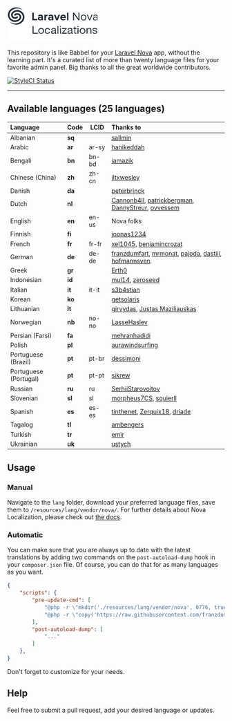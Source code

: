 ![Laravel Nova Localization Logo](./logo.png)

This repository is like Babbel for your [Laravel Nova](https://nova.laravel.com) app, without the learning part. It's a curated list of more than twenty language files for your favorite admin panel. Big thanks to all the great worldwide contributors.

[![StyleCI Status](https://github.styleci.io/repos/145764698/shield)](https://github.styleci.io/repos/145764698)

---

## Available languages (25 languages)

| Language | Code | LCID | Thanks to |
| :--- | ------------- | ------------- | :--- |
| Albanian  | **sq** |  | [sallmin](https://github.com/sallmin) |
| Arabic  | **ar** | ar-sy | [hanikeddah](https://github.com/hanikeddah)  |
| Bengali  | **bn** | bn-bd | [iamazik](https://github.com/iamazik) |
| Chinese (China)  | **zh** | zh-cn | [jltxwesley](https://github.com/jltxwesley) |
| Danish  | **da** |  | [peterbrinck](https://github.com/peterbrinck) |
| Dutch  | **nl** |  | [Cannonb4ll](https://github.com/Cannonb4ll), [patrickbergman](https://github.com/patrickbergman), [DannyStreur](https://github.com/DannyStreur), [ovvessem](https://github.com/ovvessem) |
| English  | **en** | en-us | Nova folks |
| Finnish  | **fi** |  | [joonas1234](https://github.com/joonas1234) |
| French  | **fr** | fr-fr | [xel1045](https://github.com/xel1045), [benjamincrozat](https://github.com/benjamincrozat) |
| German | **de** | de-de | [franzdumfart](https://github.com/franzdumfart), [mrmonat](https://github.com/mrmonat), [pajoda](https://github.com/pajoda), [dastiii](https://github.com/dastiii), [hofmannsven](https://github.com/hofmannsven) |
| Greek  | **gr** |  | [Erth0](https://github.com/Erth0) |
| Indonesian  | **id** |  | [mul14](https://github.com/mul14), [zeroseed](https://github.com/zeroseed) |
| Italian  | **it** | it-it | [s3b4stian](https://github.com/s3b4stian) |
| Korean  | **ko** |  | [getsolaris](https://github.com/getsolaris) |
| Lithuanian  | **lt** |  | [girvydas](https://github.com/girvydas), [Justas Maziliauskas](https://github.com/justutiz) |
| Norwegian | **nb** | no-no | [LasseHaslev](https://github.com/LasseHaslev) |
| Persian (Farsi)  | **fa** |  | [mehranhadidi](https://github.com/mehranhadidi) |
| Polish  | **pl** |  | [aurawindsurfing](https://github.com/aurawindsurfing) |
| Portuguese (Brazil)  | **pt** | pt-br | [dessimoni](https://github.com/dessimoni) |
| Portuguese (Portugal) | **pt** | pt-pt | [sikrew](https://github.com/sikrew) |
| Russian  | **ru** | ru | [SerhiiStarovoitov](https://github.com/SerhiiStarovoitov) |
| Slovenian  | **sl** | sl | [morpheus7CS](https://github.com/morpheus7CS), [squierll](https://github.com/squierll) |
| Spanish  | **es** | es-es | [tinthenet](https://github.com/tinthenet), [Zerquix18](https://github.com/Zerquix18), [driade](https://github.com/driade) |
| Tagalog  | **tl** |  | [ambengers](https://github.com/ambengers) |
| Turkish  | **tr** |  | [emir](https://github.com/emir) |
| Ukrainian  | **uk** |  | [ustych](https://github.com/ustych) |

## Usage

### Manual
Navigate to the `lang` folder, download your preferred language files, save them to `/resources/lang/vendor/nova/`.
For further details about Nova Localization, please check out [the docs](https://nova.laravel.com/docs/1.0/customization/localization.html).

### Automatic
You can make sure that you are always up to date with the latest translations by adding two commands on the `post-autoload-dump` hook in your `composer.json` file. Of course, you can do that for as many languages as you want.

```json
{
    "scripts": {
        "pre-update-cmd": [
            "@php -r \"mkdir('./resources/lang/vendor/nova', 0776, true);\"",
            "@php -r \"copy('https://raw.githubusercontent.com/franzdumfart/laravel-nova-localizations/master/lang/fr.json', './resources/lang/vendor/nova/fr.json') || exit (1);\""
        ],
        "post-autoload-dump": [
            "..."
        ]
    },
}
```
Don't forget to customize for your needs.

## Help
Feel free to submit a pull request, add your desired language or updates.
